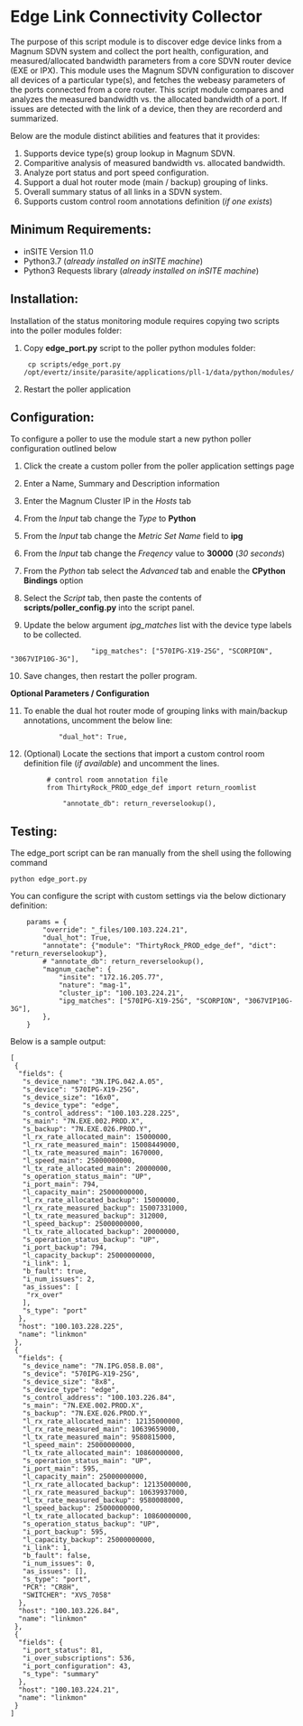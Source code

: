 # Edge Link Connectivity Collector

The purpose of this script module is to discover edge device links from a Magnum SDVN system and collect the port health, configuration, and measured/allocated bandwidth parameters from a core SDVN router device (EXE or IPX).  This module uses the Magnum SDVN configuration to discover all devices of a particular type(s), and fetches the webeasy parameters of the ports connected from a core router.  This script module compares and analyzes the measured bandwidth vs. the allocated bandwidth of a port.  If issues are detected with the link of a device, then they are recorderd and summarized.  

Below are the module distinct abilities and features that it provides:

1. Supports device type(s) group lookup in Magnum SDVN.
2. Comparitive analysis of measured bandwidth vs. allocated bandwidth.
3. Analyze port status and port speed configuration.
4. Support a dual hot router mode (main / backup) grouping of links.
5. Overall summary status of all links in a SDVN system.
6. Supports custom control room annotations definition (_if one exists_)

## Minimum Requirements:

- inSITE Version 11.0
- Python3.7 (_already installed on inSITE machine_)
- Python3 Requests library (_already installed on inSITE machine_)

## Installation:

Installation of the status monitoring module requires copying two scripts into the poller modules folder:

1. Copy __edge_port.py__ script to the poller python modules folder:
   ```
    cp scripts/edge_port.py /opt/evertz/insite/parasite/applications/pll-1/data/python/modules/
   ```

2. Restart the poller application

## Configuration:

To configure a poller to use the module start a new python poller configuration outlined below

1. Click the create a custom poller from the poller application settings page
2. Enter a Name, Summary and Description information
3. Enter the Magnum Cluster IP in the _Hosts_ tab
4. From the _Input_ tab change the _Type_ to __Python__
5. From the _Input_ tab change the _Metric Set Name_ field to __ipg__
6. From the _Input_ tab change the _Freqency_ value to __30000__ (_30 seconds_)
7. From the _Python_ tab select the _Advanced_ tab and enable the __CPython Bindings__ option
8. Select the _Script_ tab, then paste the contents of __scripts/poller_config.py__ into the script panel.

9. Update the below argument _ipg_matches_ list with the device type labels to be collected.

```
                    "ipg_matches": ["570IPG-X19-25G", "SCORPION", "3067VIP10G-3G"],
```
10.  Save changes, then restart the poller program.

__Optional Parameters / Configuration__

11. To enable the dual hot router mode of grouping links with main/backup annotations, uncomment the below line: 

   ```
               "dual_hot": True,
   ```

12. (Optional) Locate the sections that import a custom control room definition file (_if available_) and uncomment the lines.

   ```
            # control room annotation file
            from ThirtyRock_PROD_edge_def import return_roomlist
   ```

   ```
                "annotate_db": return_reverselookup(),
   ```

## Testing:

The edge_port script can be ran manually from the shell using the following command

```
python edge_port.py
```

You can configure the script with custom settings via the below dictionary definition:

```
    params = {
        "override": "_files/100.103.224.21",
        "dual_hot": True,
        "annotate": {"module": "ThirtyRock_PROD_edge_def", "dict": "return_reverselookup"},
        # "annotate_db": return_reverselookup(),
        "magnum_cache": {
            "insite": "172.16.205.77",
            "nature": "mag-1",
            "cluster_ip": "100.103.224.21",
            "ipg_matches": ["570IPG-X19-25G", "SCORPION", "3067VIP10G-3G"],
        },
    }
```

Below is a sample output:

```
[
 {
  "fields": {
   "s_device_name": "3N.IPG.042.A.05",
   "s_device": "570IPG-X19-25G",
   "s_device_size": "16x0",
   "s_device_type": "edge",
   "s_control_address": "100.103.228.225",
   "s_main": "7N.EXE.002.PROD.X",
   "s_backup": "7N.EXE.026.PROD.Y",
   "l_rx_rate_allocated_main": 15000000,
   "l_rx_rate_measured_main": 15008449000,
   "l_tx_rate_measured_main": 1670000,
   "l_speed_main": 25000000000,
   "l_tx_rate_allocated_main": 20000000,
   "s_operation_status_main": "UP",
   "i_port_main": 794,
   "l_capacity_main": 25000000000,
   "l_rx_rate_allocated_backup": 15000000,
   "l_rx_rate_measured_backup": 15007331000,
   "l_tx_rate_measured_backup": 312000,
   "l_speed_backup": 25000000000,
   "l_tx_rate_allocated_backup": 20000000,
   "s_operation_status_backup": "UP",
   "i_port_backup": 794,
   "l_capacity_backup": 25000000000,
   "i_link": 1,
   "b_fault": true,
   "i_num_issues": 2,
   "as_issues": [
    "rx_over"
   ],
   "s_type": "port"
  },
  "host": "100.103.228.225",
  "name": "linkmon"
 },
 {
  "fields": {
   "s_device_name": "7N.IPG.058.B.08",
   "s_device": "570IPG-X19-25G",
   "s_device_size": "8x8",
   "s_device_type": "edge",
   "s_control_address": "100.103.226.84",
   "s_main": "7N.EXE.002.PROD.X",
   "s_backup": "7N.EXE.026.PROD.Y",
   "l_rx_rate_allocated_main": 12135000000,
   "l_rx_rate_measured_main": 10639659000,
   "l_tx_rate_measured_main": 9580815000,
   "l_speed_main": 25000000000,
   "l_tx_rate_allocated_main": 10860000000,
   "s_operation_status_main": "UP",
   "i_port_main": 595,
   "l_capacity_main": 25000000000,
   "l_rx_rate_allocated_backup": 12135000000,
   "l_rx_rate_measured_backup": 10639937000,
   "l_tx_rate_measured_backup": 9580008000,
   "l_speed_backup": 25000000000,
   "l_tx_rate_allocated_backup": 10860000000,
   "s_operation_status_backup": "UP",
   "i_port_backup": 595,
   "l_capacity_backup": 25000000000,
   "i_link": 1,
   "b_fault": false,
   "i_num_issues": 0,
   "as_issues": [],
   "s_type": "port",
   "PCR": "CR8H",
   "SWITCHER": "XVS_7058"
  },
  "host": "100.103.226.84",
  "name": "linkmon"
 },
 {
  "fields": {
   "i_port_status": 81,
   "i_over_subscriptions": 536,
   "i_port_configuration": 43,
   "s_type": "summary"
  },
  "host": "100.103.224.21",
  "name": "linkmon"
 }
]
```